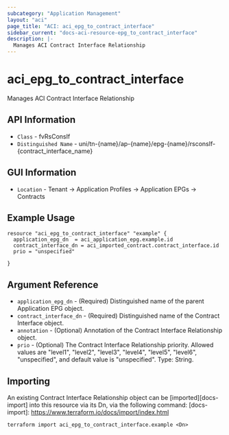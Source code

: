 ```yaml
---
subcategory: "Application Management"
layout: "aci"
page_title: "ACI: aci_epg_to_contract_interface"
sidebar_current: "docs-aci-resource-epg_to_contract_interface"
description: |-
  Manages ACI Contract Interface Relationship
---
```


# aci_epg_to_contract_interface #

Manages ACI Contract Interface Relationship

## API Information ##

* `Class` - fvRsConsIf
* `Distinguished Name` - uni/tn-{name}/ap-{name}/epg-{name}/rsconsIf-{contract_interface_name}

## GUI Information ##

* `Location` - Tenant -> Application Profiles -> Application EPGs -> Contracts


## Example Usage ##

```hcl
resource "aci_epg_to_contract_interface" "example" {
  application_epg_dn  = aci_application_epg.example.id
  contract_interface_dn = aci_imported_contract.contract_interface.id
  prio = "unspecified"

}
```

## Argument Reference ##

* `application_epg_dn` - (Required) Distinguished name of the parent Application EPG object.
* `contract_interface_dn` - (Required) Distinguished name of the Contract Interface object.
* `annotation` - (Optional) Annotation of the Contract Interface Relationship object.
* `prio` - (Optional) The Contract Interface Relationship priority. Allowed values are "level1", "level2", "level3", "level4", "level5", "level6", "unspecified", and default value is "unspecified". Type: String.


## Importing ##

An existing Contract Interface Relationship object can be [imported][docs-import] into this resource via its Dn, via the following command:
[docs-import]: https://www.terraform.io/docs/import/index.html


```
terraform import aci_epg_to_contract_interface.example <Dn>
```